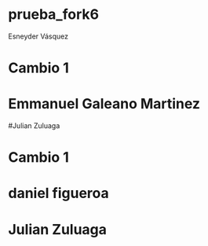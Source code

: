 # prueba_fork6
 Esneyder Vásquez


# Cambio 1


# Emmanuel Galeano Martinez

#Julian Zuluaga


# Cambio 1

# daniel figueroa


# Julian Zuluaga



